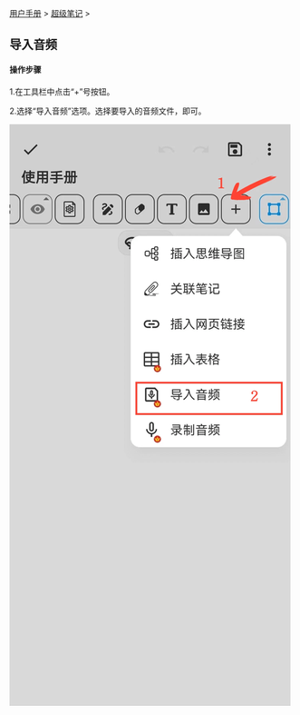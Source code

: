 [用户手册](/dragonnest/drawnote/manual/zh) > [超级笔记](/dragonnest/drawnote/manual/zh/super_note) >

导入音频
---
#### 操作步骤

1.在工具栏中点击“+”号按钮。

2.选择“导入音频”选项。选择要导入的音频文件，即可。

![](imgs/import_audio.png)
